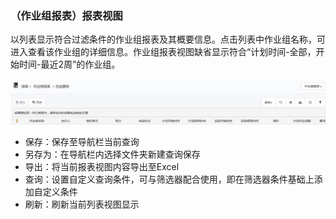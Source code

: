 ### （作业组报表）报表视图
以列表显示符合过滤条件的作业组报表及其概要信息。点击列表中作业组名称，可进入查看该作业组的详细信息。作业组报表视图缺省显示符合“计划时间-全部，开始时间-最近2周”的作业组。

![](./images/报表视图1.png)

* 保存：保存至导航栏当前查询
* 另存为：在导航栏内选择文件夹新建查询保存
* 导出：将当前报表视图内容导出至Excel
* 查询：设置自定义查询条件，可与筛选器配合使用，即在筛选器条件基础上添加自定义条件
* 刷新：刷新当前列表视图显示